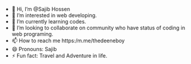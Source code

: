 - 👋 Hi, I’m @Sajib Hossen
- 👀 I’m interested in  web developing.
- 🌱 I’m currently learning codes.
- 💞️ I’m looking to collaborate on community who have status of coding in web programing.
- 📫 How to reach me https:/m.me/thedeeneboy
- 😄 Pronouns: Sajib  
- ⚡ Fun fact: Travel and Adventure in life.

<!---
theDeenBoy/theDeenBoy is a ✨ special ✨ repository because its `README.md` (this file) appears on your GitHub profile.
You can click the Preview link to take a look at your changes.
--->
